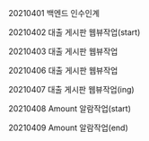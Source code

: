 20210401 백엔드 인수인계

20210402 대출 게시판 웹뷰작업(start)

20210403 대출 게시판 웹뷰작업

20210406 대출 게시판 웹뷰작업

20210407 대출 게시판 웹뷰작업(ing)

20210408 Amount 알람작업(start)

20210409 Amount 알람작업(end)
